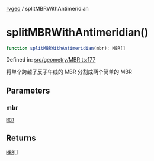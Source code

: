 [rvgeo](../index.md) / splitMBRWithAntimeridian

# splitMBRWithAntimeridian()

```ts
function splitMBRWithAntimeridian(mbr): MBR[]
```

Defined in: [src/geometry/MBR.ts:177](https://github.com/pzq123456/RVGeo/blob/e727f6f6e310621d656b74948bed9956ff45a613/src/geometry/MBR.ts#L177)

将单个跨越了反子午线的 MBR 分割成两个简单的 MBR

## Parameters

### mbr

[`MBR`](../type-aliases/MBR.md)

## Returns

[`MBR`](../type-aliases/MBR.md)[]
